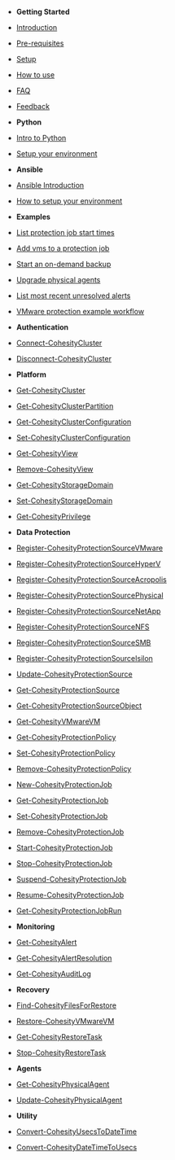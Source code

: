 - **Getting Started**
- [Introduction](overview.md)
- [Pre-requisites](pre-requisites.md)
- [Setup](setup.md)
- [How to use](how-to-use.md)
- [FAQ](faq.md)
- [Feedback](feedback.md)


- **Python**
- [Intro to Python](samples/intro.md)
- [Setup your environment](samples/setup.md)


- **Ansible**
- [Ansible Introduction](samples/intro.md)
- [How to setup your environment](samples/setup.md)


- **Examples**
- [List protection job start times](samples/list-protectionJob-start-times.md)
- [Add vms to a protection job](samples/add-vms-protection-job.md)
- [Start an on-demand backup](samples/on-demand-backup.md)
- [Upgrade physical agents](samples/upgrade-physical-agents.md)
- [List most recent unresolved alerts](samples/list-unresolved-alerts.md)
- [VMware protection example workflow](samples/vmware-vm-lifecycle.md)


- **Authentication**
- [Connect-CohesityCluster](cmdlets-reference/connect-cohesitycluster.md)
- [Disconnect-CohesityCluster](cmdlets-reference/disconnect-cohesitycluster.md)


- **Platform**
- [Get-CohesityCluster](cmdlets-reference/get-cohesitycluster.md)
- [Get-CohesityClusterPartition](cmdlets-reference/get-cohesityclusterpartition.md)
- [Get-CohesityClusterConfiguration](cmdlets-reference/get-cohesityclusterconfiguration.md)
- [Set-CohesityClusterConfiguration](cmdlets-reference/set-cohesityclusterconfiguration.md)
- [Get-CohesityView](cmdlets-reference/get-cohesityview.md)
- [Remove-CohesityView](cmdlets-reference/remove-cohesityview.md)
- [Get-CohesityStorageDomain](cmdlets-reference/get-cohesitystoragedomain.md)
- [Set-CohesityStorageDomain](cmdlets-reference/set-cohesitystoragedomain.md)
- [Get-CohesityPrivilege](cmdlets-reference/get-cohesityprivilege.md)


- **Data Protection**
- [Register-CohesityProtectionSourceVMware](cmdlets-reference/register-cohesityprotectionsourcevmware.md)
- [Register-CohesityProtectionSourceHyperV](cmdlets-reference/register-cohesityprotectionsourcehyperv.md)
- [Register-CohesityProtectionSourceAcropolis](cmdlets-reference/register-cohesityprotectionsourceacropolis.md)
- [Register-CohesityProtectionSourcePhysical](cmdlets-reference/register-cohesityprotectionsourcephysical.md)
- [Register-CohesityProtectionSourceNetApp](cmdlets-reference/register-cohesityprotectionsourcenetapp.md)
- [Register-CohesityProtectionSourceNFS](cmdlets-reference/register-cohesityprotectionsourcenfs.md)
- [Register-CohesityProtectionSourceSMB](cmdlets-reference/register-cohesityprotectionsourcesmb.md)
- [Register-CohesityProtectionSourceIsilon](cmdlets-reference/register-cohesityprotectionsourceisilon.md)
- [Update-CohesityProtectionSource](cmdlets-reference/update-cohesityprotectionsource.md)
- [Get-CohesityProtectionSource](cmdlets-reference/get-cohesityprotectionsource.md)
- [Get-CohesityProtectionSourceObject](cmdlets-reference/get-cohesityprotectionsourceobject.md)
- [Get-CohesityVMwareVM](cmdlets-reference/get-cohesityvmwarevm.md)
- [Get-CohesityProtectionPolicy](cmdlets-reference/get-cohesityprotectionpolicy.md)
- [Set-CohesityProtectionPolicy](cmdlets-reference/set-cohesityprotectionpolicy.md)
- [Remove-CohesityProtectionPolicy](cmdlets-reference/remove-cohesityprotectionpolicy.md)
- [New-CohesityProtectionJob](cmdlets-reference/new-cohesityprotectionjob.md)
- [Get-CohesityProtectionJob](cmdlets-reference/get-cohesityprotectionjob.md)
- [Set-CohesityProtectionJob](cmdlets-reference/set-cohesityprotectionjob.md)
- [Remove-CohesityProtectionJob](cmdlets-reference/remove-cohesityprotectionjob.md)
- [Start-CohesityProtectionJob](cmdlets-reference/start-cohesityprotectionjob.md)
- [Stop-CohesityProtectionJob](cmdlets-reference/stop-cohesityprotectionjob.md)
- [Suspend-CohesityProtectionJob](cmdlets-reference/suspend-cohesityprotectionjob.md)
- [Resume-CohesityProtectionJob](cmdlets-reference/resume-cohesityprotectionjob.md)
- [Get-CohesityProtectionJobRun](cmdlets-reference/get-cohesityprotectionjobrun.md)


- **Monitoring**
- [Get-CohesityAlert](cmdlets-reference/get-cohesityalert.md)
- [Get-CohesityAlertResolution](cmdlets-reference/get-cohesityalertresolution.md)
- [Get-CohesityAuditLog](cmdlets-reference/get-cohesityauditlog.md)


- **Recovery**
- [Find-CohesityFilesForRestore](cmdlets-reference/find-cohesityfilesforrestore.md)
- [Restore-CohesityVMwareVM](cmdlets-reference/restore-cohesityvmwarevm.md)
- [Get-CohesityRestoreTask](cmdlets-reference/get-cohesityrestoretask.md)
- [Stop-CohesityRestoreTask](cmdlets-reference/stop-cohesityrestoretask.md)


- **Agents**
- [Get-CohesityPhysicalAgent](cmdlets-reference/get-cohesityphysicalagent.md)
- [Update-CohesityPhysicalAgent](cmdlets-reference/update-cohesityphysicalagent.md)


- **Utility**
- [Convert-CohesityUsecsToDateTime](cmdlets-reference/convert-cohesityusecstodatetime.md)
- [Convert-CohesityDateTimeToUsecs](cmdlets-reference/convert-cohesitydatetimetousecs.md)

